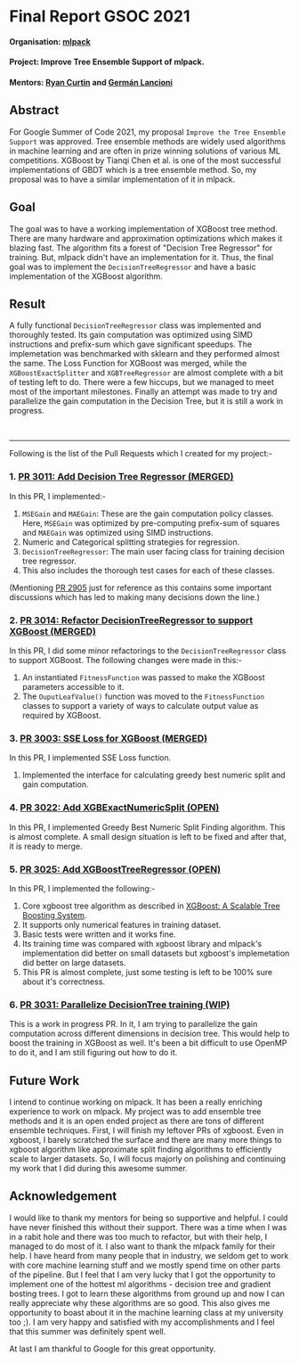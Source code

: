 # Final Report GSOC 2021

#### Organisation: [mlpack](https://github.com/mlpack)

#### Project: Improve Tree Ensemble Support of mlpack.

#### Mentors: [Ryan Curtin](https://github.com/rcurtin) and [Germán Lancioni](https://github.com/gmanlan)

## Abstract
For Google Summer of Code 2021, my proposal `Improve the Tree Ensemble Support` was approved. Tree ensemble methods are widely used algorithms in machine learning and are often in prize winning solutions of various ML competitions. XGBoost by Tianqi Chen et al. is one of the most successful implementations of GBDT which is a tree ensemble method. So, my proposal was to have a similar implementation of it in mlpack.

## Goal
The goal was to have a working implementation of XGBoost tree method. There are many hardware and approximation optimizations which makes it blazing fast. The algorithm fits a forest of "Decision Tree Regressor" for training. But, mlpack didn't have an implementation for it. Thus, the final goal was to implement the `DecisionTreeRegressor` and have a basic implementation of the XGBoost algorithm.

## Result
A fully functional `DecisionTreeRegressor` class was implemented and thoroughly tested. Its gain computation was optimized using SIMD instructions and prefix-sum which gave significant speedups. The implemetation was benchmarked with sklearn and they performed almost the same. The Loss Function for XGBoost was merged, while the `XGBoostExactSplitter` and `XGBTreeRegressor` are almost complete with a bit of testing left to do. There were a few hiccups, but we managed to meet most of the important milestones. Finally an attempt was made to try and parallelize the gain computation in the Decision Tree, but it is still a work in progress.

<br><hr>
Following is the list of the Pull Requests which I created for my project:-

### 1. [PR 3011: Add Decision Tree Regressor (MERGED)](https://github.com/mlpack/mlpack/pull/3011)
In this PR, I implemented:-
1. `MSEGain` and `MAEGain`: These are the gain computation policy classes. Here, `MSEGain` was optimized by pre-computing prefix-sum of squares and `MAEGain` was optimized using SIMD instructions.
2. Numeric and Categorical splitting strategies for regression.
3. `DecisionTreeRegressor`: The main user facing class for training decision tree regressor.
4. This also includes the thorough test cases for each of these classes.

(Mentioning [PR 2905](https://github.com/mlpack/mlpack/pull/2905) just for reference as this contains some important discussions which has led to making many decisions down the line.)

### 2. [PR 3014: Refactor DecisionTreeRegressor to support XGBoost (MERGED)](https://github.com/mlpack/mlpack/pull/3014)
In this PR, I did some minor refactorings to the `DecisionTreeRegressor` class to support XGBoost. The following changes were made in this:-
1. An instantiated `FitnessFunction` was passed to make the XGBoost parameters accessible to it.
2. The `OuputLeafValue()` function was moved to the `FitnessFunction` classes to support a variety of ways to calculate output value as required by XGBoost.

### 3. [PR 3003: SSE Loss for XGBoost (MERGED)](https://github.com/mlpack/mlpack/pull/3003)
In this PR, I implemented SSE Loss function.
1. Implemented the interface for calculating greedy best numeric split and gain computation.

### 4. [PR 3022: Add XGBExactNumericSplit (OPEN)](https://github.com/mlpack/mlpack/pull/3022)
In this PR, I implemented Greedy Best Numeric Split Finding algorithm. This is almost complete. A small design situation is left to be fixed and after that, it is ready to merge.

### 5. [PR 3025: Add XGBoostTreeRegressor (OPEN)](https://github.com/mlpack/mlpack/pull/3025)
In this PR, I implemented the following:-
1. Core xgboost tree algorithm as described in [XGBoost: A Scalable Tree Boosting System](https://arxiv.org/abs/1603.02754).
2. It supports only numerical features in training dataset.
3. Basic tests were written and it works fine.
4. Its training time was compared with xgboost library and mlpack's implementation did better on small datasets but xgboost's implemetation did better on large datasets.
5. This PR is almost complete, just some testing is left to be 100% sure about it's correctness.


### 6. [PR 3031: Parallelize DecisionTree training (WIP)](https://github.com/mlpack/mlpack/pull/3031)
This is a work in progress PR. In it, I am trying to parallelize the gain computation across different dimensions in decision tree. This would help to boost the training in XGBoost as well. It's been a bit difficult to use OpenMP to do it, and I am still figuring out how to do it.


## Future Work
I intend to continue working on mlpack. It has been a really enriching experience to work on mlpack. My project was to add ensemble tree methods and it is an open ended project as there are tons of different ensemble techniques. First, I will finish my leftover PRs of xgboost. Even in xgboost, I barely scratched the surface and there are many more things to xgboost algorithm like approximate split finding algorithms to efficiently scale to larger datasets. So, I will focus majorly on polishing and continuing my work that I did during this awesome summer.

## Acknowledgement
I would like to thank my mentors for being so supportive and helpful. I could have never finished this without their support. There was a time when I was in a rabit hole and there was too much to refactor, but with their help, I managed to do most of it. I also want to thank the mlpack family for their help. I have heard from many people that in industry, we seldom get to work with core machine learning stuff and we mostly spend time on other parts of the pipeline. But I feel that I am very lucky that I got the opportunity to implement one of the hottest ml algorithms - decision tree and gradient bosting trees. I got to learn these algorithms from ground up and now I can really appreciate why these algorithms are so good. This also gives me opportunity to boast about it in the machine learning class at my university too ;). I am very happy and satisfied with my accomplishments and I feel that this summer was definitely spent well.

At last I am thankful to Google for this great opportunity.
